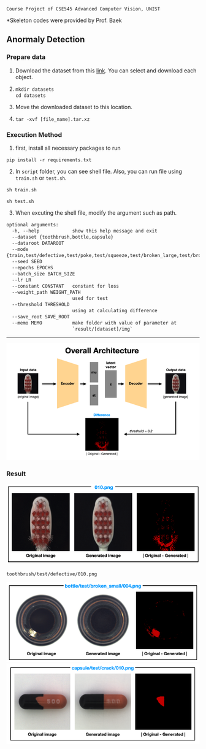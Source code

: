 ```
Course Project of CSE545 Advanced Computer Vision, UNIST
```

*Skeleton codes were provided by Prof. Baek

## Anormaly Detection

### Prepare data

1. Download the dataset from this [link](https://www.mvtec.com/company/research/datasets/mvtec-ad). You can select and download each object. 

2. ```
   mkdir datasets
   cd datasets
   ```

3. Move the downloaded dataset to this location.

4. ```
   tar -xvf [file_name].tar.xz
   ```



### Execution Method

1. first, install all necessary packages to run

```shell
pip install -r requirements.txt
```

2. In `script` folder, you can see shell file. Also, you can run file using `train.sh` or `test.sh`.

```shell
sh train.sh
```

```shell
sh test.sh
```

3. When excuting the shell file, modify the argument such as path.

```shell
optional arguments:
  -h, --help            show this help message and exit
  --dataset {toothbrush,bottle,capsule}
  --dataroot DATAROOT
  --mode {train,test/defective,test/poke,test/squeeze,test/broken_large,test/broken_small,test/contamination,test/crack}
  --seed SEED
  --epochs EPOCHS
  --batch_size BATCH_SIZE
  --lr LR
  --constant CONSTANT   constant for loss
  --weight_path WEIGHT_PATH
                        used for test
  --threshold THRESHOLD
                        using at calculating difference
  --save_root SAVE_ROOT
  --memo MEMO           make folder with value of parameter at
                        `result/[dataset]/img`
```



---

<img src="img/overall.png" alt="overall"/>

### Result

<img src="img/010.png" alt=""/>

`toothbrush/test/defective/010.png`

<img src="img/002.png" alt="" style="zoom:120%;" />

<img src="img/005.png" alt="" style="zoom:120%;" />


